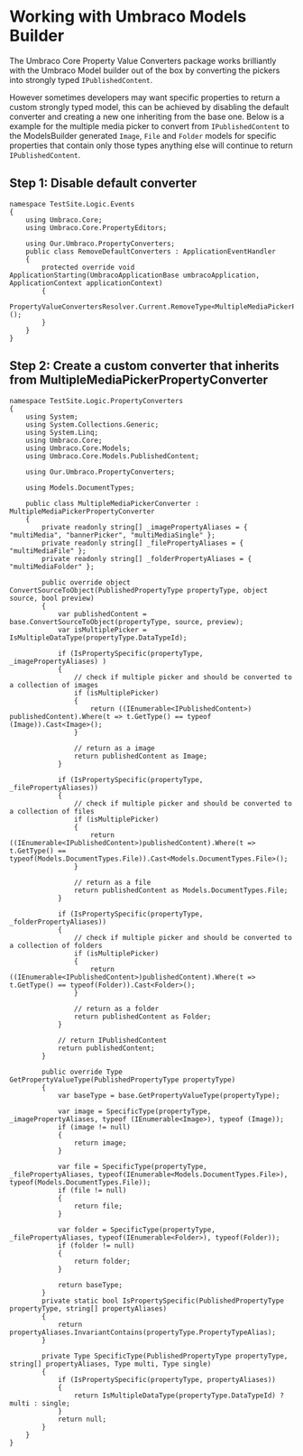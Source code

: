 # Working with Umbraco Models Builder #

The Umbraco Core Property Value Converters package works brilliantly with the Umbraco Model builder out of the box by converting the pickers into strongly typed `IPublishedContent`. 

However sometimes developers may want specific properties to return a custom strongly typed model, this can be achieved by disabling the default converter and creating a new one inheriting from the base one. Below is a example for the multiple media picker to convert from `IPublishedContent` to the ModelsBuilder generated `Image`, `File` and `Folder` models for specific properties that contain only those types anything else will continue to return `IPublishedContent`.

## Step 1: Disable default converter ##

    namespace TestSite.Logic.Events
    {
    	using Umbraco.Core;
    	using Umbraco.Core.PropertyEditors;
    
    	using Our.Umbraco.PropertyConverters;
    	public class RemoveDefaultConverters : ApplicationEventHandler
    	{
    		protected override void ApplicationStarting(UmbracoApplicationBase umbracoApplication, ApplicationContext applicationContext)
    		{
    			PropertyValueConvertersResolver.Current.RemoveType<MultipleMediaPickerPropertyConverter>();
    		}
    	}
    }
    
## Step 2: Create a custom converter that inherits from MultipleMediaPickerPropertyConverter ##

	namespace TestSite.Logic.PropertyConverters
	{
		using System;
		using System.Collections.Generic;
		using System.Linq;
		using Umbraco.Core;
		using Umbraco.Core.Models;
		using Umbraco.Core.Models.PublishedContent;
	
		using Our.Umbraco.PropertyConverters;
	
		using Models.DocumentTypes;
	
		public class MultipleMediaPickerConverter : MultipleMediaPickerPropertyConverter
		{
			private readonly string[] _imagePropertyAliases = { "multiMedia", "bannerPicker", "multiMediaSingle" };
			private readonly string[] _filePropertyAliases = { "multiMediaFile" };
			private readonly string[] _folderPropertyAliases = { "multiMediaFolder" };
	
			public override object ConvertSourceToObject(PublishedPropertyType propertyType, object source, bool preview)
			{
				var publishedContent = base.ConvertSourceToObject(propertyType, source, preview);
				var isMultiplePicker = IsMultipleDataType(propertyType.DataTypeId);
	
				if (IsPropertySpecific(propertyType, _imagePropertyAliases) )
				{
					// check if multiple picker and should be converted to a collection of images
					if (isMultiplePicker)
					{
						return ((IEnumerable<IPublishedContent>) publishedContent).Where(t => t.GetType() == typeof (Image)).Cast<Image>();
					}
	
					// return as a image
					return publishedContent as Image;
				}
	
				if (IsPropertySpecific(propertyType, _filePropertyAliases))
				{
					// check if multiple picker and should be converted to a collection of files
					if (isMultiplePicker)
					{
						return ((IEnumerable<IPublishedContent>)publishedContent).Where(t => t.GetType() == typeof(Models.DocumentTypes.File)).Cast<Models.DocumentTypes.File>();
					}
	
					// return as a file
					return publishedContent as Models.DocumentTypes.File;
				}
	
				if (IsPropertySpecific(propertyType, _folderPropertyAliases))
				{
					// check if multiple picker and should be converted to a collection of folders
					if (isMultiplePicker)
					{
						return ((IEnumerable<IPublishedContent>)publishedContent).Where(t => t.GetType() == typeof(Folder)).Cast<Folder>();
					}
	
					// return as a folder
					return publishedContent as Folder;
				}
	
				// return IPublishedContent
				return publishedContent;
			}
	
			public override Type GetPropertyValueType(PublishedPropertyType propertyType)
			{
				var baseType = base.GetPropertyValueType(propertyType);
	
				var image = SpecificType(propertyType, _imagePropertyAliases, typeof (IEnumerable<Image>), typeof (Image));
				if (image != null)
				{
					return image;
				}
	
				var file = SpecificType(propertyType, _filePropertyAliases, typeof(IEnumerable<Models.DocumentTypes.File>), typeof(Models.DocumentTypes.File));
				if (file != null)
				{
					return file;
				}
	
				var folder = SpecificType(propertyType, _filePropertyAliases, typeof(IEnumerable<Folder>), typeof(Folder));
				if (folder != null)
				{
					return folder;
				}
	
				return baseType;
			}
			private static bool IsPropertySpecific(PublishedPropertyType propertyType, string[] propertyAliases)
			{
				return propertyAliases.InvariantContains(propertyType.PropertyTypeAlias);
			}
	
			private Type SpecificType(PublishedPropertyType propertyType, string[] propertyAliases, Type multi, Type single)
			{
				if (IsPropertySpecific(propertyType, propertyAliases))
				{
					return IsMultipleDataType(propertyType.DataTypeId) ? multi : single;
				}
				return null;
			}
		}
	}